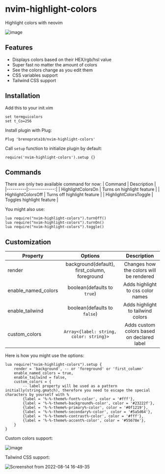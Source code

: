 # nvim-highlight-colors
Highlight colors with neovim

![image](https://user-images.githubusercontent.com/26099427/179988116-ff24d0a7-084d-403f-bca8-63dd7bb08fed.png)

## Features
- Displays colors based on their HEX/rgb/hsl value
- Super fast no matter the amount of colors
- See the colors change as you edit them
- CSS variables support
- Tailwind CSS support

## Installation
Add this to your init.vim
```
set termguicolors
set t_Co=256
```

Install plugin with Plug:
```
Plug 'brenoprata10/nvim-highlight-colors'
```

Call `setup` function to initialize plugin by default:
```
require('nvim-highlight-colors').setup {}
```

## Commands
There are only two available command for now:
| Command   |      Description      |
|----------|:-------------:|
| HighlightColorsOn |  Turns on highlight feature |
| HighlightColorsOff |    Turns off highlight feature   |
| HighlightColorsToggle |    Toggles highlight feature   |

You might also use:
```
lua require("nvim-highlight-colors").turnOff()
lua require("nvim-highlight-colors").turnOn()
lua require("nvim-highlight-colors").toggle()
```

## Customization
| Property |      Options      | Description
|----------|:-------------:|:----------:|
| render |  background(default), first_column, foreground | Changes how the colors will be rendered |
| enable_named_colors |  boolean(defaults to `true`) | Adds highlight to css color names |
| enable_tailwind |  boolean(defaults to `false`) | Adds highlight to tailwind colors |
| custom_colors | `Array<{label: string, color: string}>` | Adds custom colors based on declared label |

Here is how you might use the options:
```
lua require("nvim-highlight-colors").setup {
	render = 'background', -- or 'foreground' or 'first_column'
	enable_named_colors = true,
	enable_tailwind = false,
	custom_colors = {
		-- label property will be used as a pattern initially(string.gmatch), therefore you need to escape the special characters by yourself with % 
		{label = '%-%-theme%-font%-color', color = '#fff'},
		{label = '%-%-theme%-background%-color', color = '#23222f'},
		{label = '%-%-theme%-primary%-color', color = '#0f1219'},
		{label = '%-%-theme%-secondary%-color', color = '#5a5d64'},
		{label = '%-%-theme%-contrast%-color', color = '#fff'},
		{label = '%-%-theme%-accent%-color', color = '#55678e'},
	}
}
```
Custom colors support:

![image](https://user-images.githubusercontent.com/26099427/227793884-ebabe163-0e19-4be6-8bf6-e4a904de5e6d.png)

Tailwind CSS support:

![Screenshot from 2022-08-14 16-49-35](https://user-images.githubusercontent.com/26099427/184542562-855fcdd4-c08d-4805-b756-8cbbf442382f.png)
